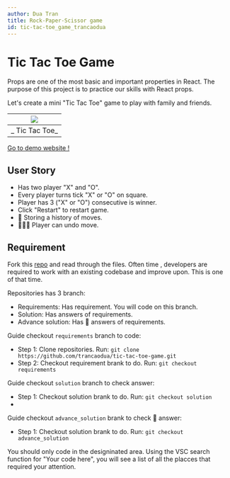 ```yaml
---
author: Dua Tran
title: Rock-Paper-Scissor game
id: tic-tac-toe_game_trancaodua
---
```


# Tic Tac Toe Game



Props are one of the most basic and important properties in React.
The purpose of this project is to practice our skills with React props.

Let's create a mini "Tic Tac Toe" game to play with family and friends.

| ![](https://i.ibb.co/jZb3HCZ/Screenshot-from-2022-05-12-00-34-54.png) |
| :-------------------------------------------------------------------: |
|                      _ Tic Tac Toe_                      |

[Go to demo website !](https://tic-tac-toe-game-trancaodua.netlify.app/)

## User Story

- Has two player "X" and "O".
- Every player turns tick "X" or "O" on square.
- Player has 3 ("X" or "O") consecutive is winner.
- Click "Restart" to restart game.
- :rocket: Storing a history of moves.
- :rocket::rocket::rocket: Player can undo move.

## Requirement

Fork this [repo](https://github.com/trancaodua/tic-tac-toe-game) and read through the files.
Often time , developers are required to work with an existing codebase and improve upon. This is one of that time. 

Repositories has 3 branch:
- Requirements: Has requirement. You will code on this branch.
- Solution: Has answers of requirements.
- Advance solution: Has :rocket: answers of requirements.

Guide checkout ````requirements```` branch to code:
- Step 1: Clone repositories. Run: ````git clone https://github.com/trancaodua/tic-tac-toe-game.git````
- Step 2: Checkout requirement brank to do. Run: ````git checkout requirements````

Guide checkout ````solution```` branch to check answer:
- Step 1: Checkout solution brank to do. Run: ````git checkout solution````
- 
Guide checkout ````advance_solution```` brank to check :rocket: answer:
- Step 1: Checkout solution brank to do. Run: ````git checkout advance_solution````

You should only code in the designinated area.
Using the VSC search function for "Your code here", you will see a list of all the placces that required your attention.

